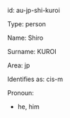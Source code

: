 id: au-jp-shi-kuroi

Type: person

Name: Shiro

Surname: KUROI

Area: jp

Identifies as: cis-m

Pronoun:
  - he, him

